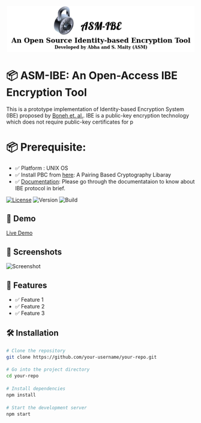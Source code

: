 <div align="center">
<img src="ProjectSupportFiles/ASM-IBE-Logo.png" width="500"/>
</div>

# 📦 ASM-IBE: An Open-Access IBE Encryption Tool 
This is a prototype implementation of Identity-based Encryption System (IBE) proposed by [Boneh et. al.](https://doi.org/10.1007/3-540-44647-8_13). IBE is a public-key encryption technology which does not require public-key certificates for p
 
# 📦 Prerequisite:
- ✅ Platform : UNIX OS
- ✅ Install PBC from [here](https://crypto.stanford.edu/pbc/): A Pairing Based Cryptography Libaray
- ✅ [Documentation](https://your-docs-link.com): Please go through the documentataion to know about IBE protocol in brief.



[![License](https://img.shields.io/badge/License-Apache_2.0-blue.svg)](https://opensource.org/licenses/Apache-2.0)
![Version](https://img.shields.io/badge/version-1.0.0-green)
![Build](https://img.shields.io/badge/build-passing-brightgreen)

## 🚀 Demo

[Live Demo](https://your-demo-link.com) 

## 📸 Screenshots

![Screenshot](link-to-screenshot.png)

## 🧰 Features

- ✅ Feature 1
- ✅ Feature 2
- ✅ Feature 3

## 🛠️ Installation

```bash
# Clone the repository
git clone https://github.com/your-username/your-repo.git

# Go into the project directory
cd your-repo

# Install dependencies
npm install

# Start the development server
npm start
